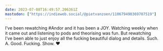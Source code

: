 ```yaml
---
date: 2023-07-08T16:49:57.206361Z
mastodon: ["https://indieweb.social/@pietvanzoen/110679490369707519"]
---
```

I’ve been rewatching #Andor and it has been a JOY. Watching weekly when it came out and listening to pods and theorising was fun. But rewatching I’ve been able to just enjoy all the fucking beautiful dialog and details. Such. A. Good. Fucking. Show. ❤️

